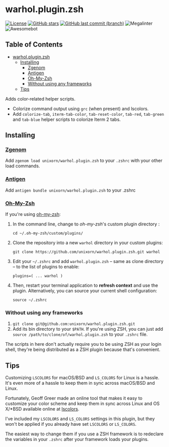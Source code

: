 # warhol.plugin.zsh

[![License](https://img.shields.io/badge/License-Apache%202.0-blue.svg)](https://opensource.org/licenses/Apache-2.0)
[![GitHub stars](https://img.shields.io/github/stars/unixorn/warhol.plugin.zsh.svg)](https://github.com/unixorn/warhol.plugin.zsh/stargazers)
[![GitHub last commit (branch)](https://img.shields.io/github/last-commit/unixorn/warhol.plugin.zsh/main.svg)](https://github.com/unixorn/warhol.plugin.zsh)
![Megalinter](https://github.com/unixorn/warhol.plugin.zsh/actions/workflows/mega-linter.yml/badge.svg)
![Awesomebot](https://github.com/unixorn/warhol.plugin.zsh/actions/workflows/awesomebot.yml/badge.svg)

<!-- START doctoc generated TOC please keep comment here to allow auto update -->
<!-- DON'T EDIT THIS SECTION, INSTEAD RE-RUN doctoc TO UPDATE -->
## Table of Contents

- [warhol.plugin.zsh](#warholpluginzsh)
  - [Installing](#installing)
    - [Zgenom](#zgenom)
    - [Antigen](#antigen)
    - [Oh-My-Zsh](#oh-my-zsh)
    - [Without using any frameworks](#without-using-any-frameworks)
  - [Tips](#tips)

<!-- END doctoc generated TOC please keep comment here to allow auto update -->

Adds color-related helper scripts.
- Colorize command output using `grc` (when present) and lscolors.
- Add `colorize-tab`, `iterm-tab-color`, `tab-reset-color`, `tab-red`, `tab-green` and `tab-blue` helper scripts to colorize Iterm 2 tabs.


## Installing

### [Zgenom](https://github.com/jandamm/zgenom)

Add `zgenom load unixorn/warhol.plugin.zsh` to your `.zshrc` with your other load commands.

### [Antigen](https://github.com/zsh-users/antigen)

Add `antigen bundle unixorn/warhol.plugin.zsh` to your .zshrc

### [Oh-My-Zsh](http://ohmyz.sh/)

If you're using [oh-my-zsh](github.com/robbyrussell/oh-my-zsh):

1. In the command line, change to _oh-my-zsh_'s custom plugin directory :

    `cd ~/.oh-my-zsh/custom/plugins/`

2. Clone the repository into a new `warhol` directory in your custom plugins:

    `git clone https://github.com/unixorn/warhol.plugin.zsh.git warhol`

3. Edit your `~/.zshrc` and add `warhol.plugin.zsh` – same as clone directory – to the list of plugins to enable:

    `plugins=( ... warhol )`

4. Then, restart your terminal application to **refresh context** and use the plugin. Alternatively, you can source your current shell configuration:

    `source ~/.zshrc`

### Without using any frameworks

1. `git clone git@github.com:unixorn/warhol.plugin.zsh.git`
2. Add its bin directory to your `$PATH`. If you're using ZSH, you can just add `source /path/to/clone/of/warhol.plugin.zsh` to your `.zshrc` file.

The scripts in here don't actually require you to be using ZSH as your login shell, they're being distributed as a ZSH plugin because that's convenient.

## Tips

Customizing `LSCOLORS` for macOS/BSD and `LS_COLORS` for Linux is a hassle. It's even more of a hassle to keep them in sync across macOS/BSD and Linux.

Fortunately, Geoff Greer made an online tool that makes it easy to customize your color scheme and keep them in sync across Linux and OS X/*BSD available online at [lscolors](http://geoff.greer.fm/lscolors/).

I've included my `LSCOLORS` and `LS_COLORS` settings in this plugin, but they won't be applied if you already have set `LSCOLORS` or `LS_COLORS`.

The easiest way to change them if you use a ZSH framework is to redeclare the variables in your `.zshrc` after your framework loads your plugins.
